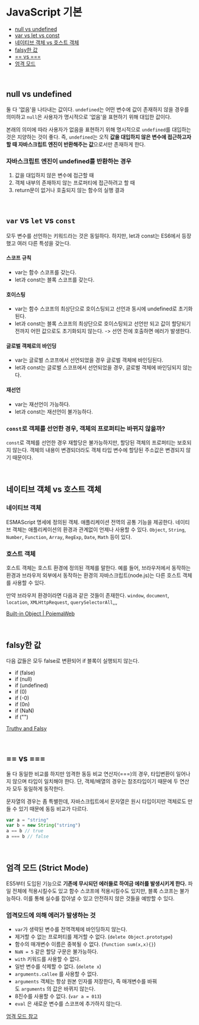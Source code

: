 # JavaScript 기본
- [null vs undefined](#null-vs-undefined)
- [var vs let vs const](#var-vs-let-vs-const)
- [네이티브 객체 vs 호스트 객체](#네이티브-객체-vs-호스트-객체)
- [falsy한 값](#falsy한-값)
- [== vs ===](#-vs-)
- [엄격 모드](#엄격-모드-strict-mode)

<br>

## null vs undefined
둘 다 '없음'을 나타내는 값이다. `undefined`는 어떤 변수에 값이 존재하지 않을 경우를 의미하고 `null`은 사용자가 명시적으로 '없음'을 표현하기 위해 대입한 값이다.

본래의 의미에 따라 사용자가 없음을 표현하기 위해 명시적으로 `undefined`를 대입하는 것은 지양하는 것이 좋다.
즉, `undefined`는 오직 **값을 대입하지 않은 변수에 접근하고자 할 때 자바스크립트 엔진이 반환해주는 값**으로서만 존재하게 한다.

### 자바스크립트 엔진이 undefined를 반환하는 경우
1. 값을 대입하지 않은 변수에 접근할 때
2. 객체 내부의 존재하지 않는 프로퍼티에 접근하려고 할 때
3. return문이 없거나 호출되지 않는 함수의 실행 결과

<br>

## `var` vs `let` vs `const`
모두 변수를 선언하는 키워드라는 것은 동일하다. 하지만, let과 const는 ES6에서 등장했고 여러 다른 특성을 갖는다.

#### 스코프 규칙
- var는 함수 스코프를 갖는다.
- let과 const는 블록 스코프를 갖는다.

#### 호이스팅
- var는 함수 스코프의 최상단으로 호이스팅되고 선언과 동시에 undefined로 초기화된다.
- let과 const는 블록 스코프의 최상단으로 호이스팅되고 선언만 되고 값이 할당되기 전까지 어떤 값으로도 초기화되지 않는다. -> 선언 전에 호출하면 에러가 발생한다.

#### 글로벌 객체로의 바인딩
- var는 글로벌 스코프에서 선언되었을 경우 글로벌 객체에 바인딩된다.
- let과 const는 글로벌 스코프에서 선언되었을 경우, 글로벌 객체에 바인딩되지 않는다.

#### 재선언
- var는 재선언이 가능하다.
- let과 const는 재선언이 불가능하다.

### `const`로 객체를 선언한 경우, 객체의 프로퍼티는 바뀌지 않을까?
`const`로 객체를 선언한 경우 재할당은 불가능하지만, 할당된 객체의 프로퍼티는 보호되지 않는다. 객체의 내용이 변경되더라도 객체 타입 변수에 할당된 주소값은 변경되지 않기 때문이다.

<br>

## 네이티브 객체 vs 호스트 객체
### 네이티브 객체
ESMAScript 명세에 정의된 객체. 애플리케이션 전역의 공통 기능을 제공한다. 네이티브 객체는 애플리케이션의 환경과 관계없이 언제나 사용할 수 있다. `Object`, `String`, `Number`, `Function`, `Array`, `RegExp`, `Date`, `Math` 등이 있다.

### 호스트 객체
호스트 객체는 호스트 환경에 정의된 객체를 말한다. 예를 들어, 브라우저에서 동작하는 환경과 브라우저 외부에서 동작하는 환경의 자바스크립트(node.js)는 다른 호스트 객체를 사용할 수 있다.

만약 브라우저 환경이라면 다음과 같은 것들이 존재한다.
`window`, `document`, `location`, `XMLHttpRequest`, `querySelectorAll`,,,

[Built-in Object | PoiemaWeb](https://poiemaweb.com/js-built-in-object)

<br>

## falsy한 값
다음 값들은 모두 false로 변환되어 if 블록이 실행되지 않는다.

- if (false)
- if (null)
- if (undefined)
- if (0)
- if (-0)
- if (0n)
- if (NaN)
- if ("")

[Truthy and Falsy](https://learnjs.vlpt.us/useful/02-truthy-and-falsy.html)

<br>

## == vs ===
둘 다 동일한 비교를 하지만 엄격한 동등 비교 연산자(===)의 경우, 타입변환이 일어나지 않으며 타입이 일치해야 한다. 단, 객체/배열의 경우는 참조타입이기 때문에 두 연산자 모두 동일하게 동작한다.

문자열의 경우는 좀 특별한데, 자바스크립트에서 문자열은 원시 타입이지만 객체로도 만들 수 있기 때문에 동등 비교가 다르다.

```js
var a = "string"
var b = new String("string")
a == b // true
a === b // false
```

<br>

## 엄격 모드 (Strict Mode)
ES5부터 도입된 기능으로 **기존에 무시되던 에러들로 하여금 에러를 발생시키게 한다.** 파일 전체에 적용시킬수도 있고 함수 스코프에 적용시킬수도 있지만, 블록 스코프는 불가능하다. 이를 통해 실수를 잡아낼 수 있고 안전하지 않은 것들을 예방할 수 있다.

### 엄격모드에 의해 에러가 발생하는 것
- `var`가 생략된 변수를 전역객체에 바인딩하지 않는다.
- 제거할 수 없는 프로퍼티를 제거할 수 없다. (`delete Object.prototype`)
- 함수의 매개변수 이름은 중복될 수 없다. (`function sum(x,x){}`)
- `NaN = 5` 같은 할당 구문은 불가능하다.
- `with` 키워드를 사용할 수 없다.
- 일반 변수를 삭제할 수 없다. (`delete x`)
- `arguments.callee` 를 사용할 수 없다.
- `arguments` 객체는 항상 원본 인자를 저장한다, 즉 매개변수를 바꿔도 `arguments` 의 값은 바뀌지 않는다.
- 8진수를 사용할 수 없다. (`var a = 013`)
- `eval` 은 새로운 변수를 스코프에 추가하지 않는다.

[엄격 모드 참고](https://github.com/baeharam/Must-Know-About-Frontend/blob/master/Notes/javascript/strict-mode.md)
